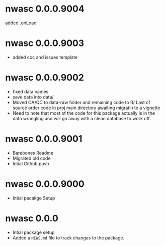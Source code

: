 # nwasc 0.0.0.9004
added .onLoad
# nwasc 0.0.0.9003
* added coc and issues template
# nwasc 0.0.0.9002
* fixed data names
* save data into data/
* Moved OA/QC to data-raw folder and remaining code to R/
  Last of source order code in proj main directory awaiting migratin to a vignette
* Need to note that most of the code for this package actually is in the data wrangling   and will go away with a clean database to work off. 
# nwasc 0.0.0.9001
* Barebones Readme
* Migrated old code
* Intial Github push

# nwasc 0.0.0.9000
* Intial pacakge Setup

# nwasc 0.0.0
* Intial package setup
* Added a `NEWS.md` file to track changes to the package.
